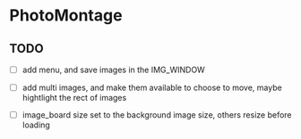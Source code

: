 # PhotoMontage

## TODO
- [ ] add menu, and save images in the IMG_WINDOW
- [ ] add multi images, and make them available to choose to move, maybe hightlight the rect of images

- [ ] image_board size set to the background image size, others resize before loading



